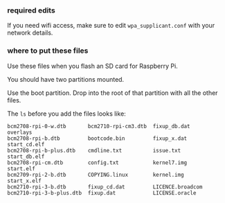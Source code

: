 ### required edits

If you need wifi access, make sure to edit `wpa_supplicant.conf` with your network details.

### where to put these files
Use these files when you flash an SD card for Raspberry Pi.

You should have two partitions mounted.

Use the boot partition. Drop into the root of that partition with all the other files.

The `ls` before you add the files looks like:

~~~
bcm2708-rpi-0-w.dtb       bcm2710-rpi-cm3.dtb  fixup_db.dat      overlays
bcm2708-rpi-b.dtb         bootcode.bin         fixup_x.dat       start_cd.elf
bcm2708-rpi-b-plus.dtb    cmdline.txt          issue.txt         start_db.elf
bcm2708-rpi-cm.dtb        config.txt           kernel7.img       start.elf
bcm2709-rpi-2-b.dtb       COPYING.linux        kernel.img        start_x.elf
bcm2710-rpi-3-b.dtb       fixup_cd.dat         LICENCE.broadcom
bcm2710-rpi-3-b-plus.dtb  fixup.dat            LICENSE.oracle

~~~
